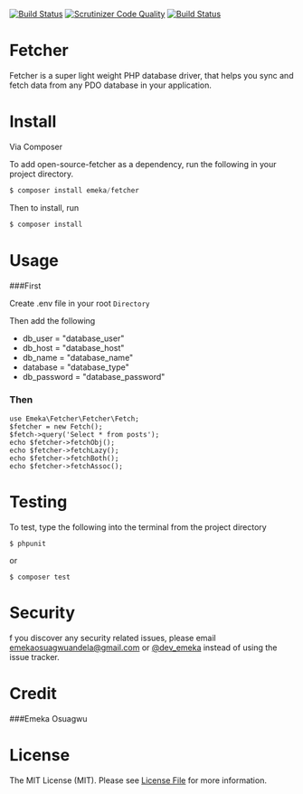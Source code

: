 [![Build Status](https://scrutinizer-ci.com/g/andela-eosuagwu/Fetcher/badges/build.png?b=master)](https://scrutinizer-ci.com/g/andela-eosuagwu/Fetcher/build-status/master)
[![Scrutinizer Code Quality](https://scrutinizer-ci.com/g/andela-eosuagwu/Fetcher/badges/quality-score.png?b=master)](https://scrutinizer-ci.com/g/andela-eosuagwu/Fetcher/?branch=master)
[![Build Status](https://travis-ci.org/andela-eosuagwu/Fetcher.svg?branch=master)](https://travis-ci.org/andela-eosuagwu/Fetcher)

# Fetcher
Fetcher is a super light weight PHP database driver, that helps you sync and fetch data from any PDO database in your application.


# Install
Via Composer

To add open-source-fetcher as a dependency, run the following in your project directory.

```php
$ composer install emeka/fetcher
```
Then to install, run

```php
$ composer install
```

# Usage

###First

Create .env file in your root `Directory`

Then add the following

* db_user = "database_user"
* db_host = "database_host"
* db_name = "database_name"
* database = "database_type"
* db_password = "database_password"


### Then

```
use Emeka\Fetcher\Fetcher\Fetch;
$fetcher = new Fetch();
$fetch->query('Select * from posts');
echo $fetcher->fetchObj();
echo $fetcher->fetchLazy();
echo $fetcher->fetchBoth();
echo $fetcher->fetchAssoc();

```
# Testing
To test, type the following into the terminal from the project directory

```
$ phpunit
```
or
```
$ composer test
```
# Security
f you discover any security related issues, please email <a href = "emekaosuagwuandela@gmail.com">emekaosuagwuandela@gmail.com</a> or <a href = "https://twitter.com/dev_emeka">@dev_emeka</a> instead of using the issue tracker.

# Credit
###Emeka Osuagwu
# License
The MIT License (MIT). Please see <a href = "LICENSE.md">License File</a> for more information.

